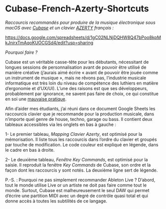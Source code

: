 # Cubase-French-Azerty-Shortcuts
*Raccourcis recommandés pour produire de la musique électronique sous macOS avec <a href="https://fr.wikipedia.org/wiki/Cubase" target="_blank">Cubase</a> et un clavier <a href="https://fr.wikipedia.org/wiki/AZERTY" target="_blank">AZERTY</a> français :*

<a href="https://docs.google.com/spreadsheets/d/1gC02NLNjDQHW8Q47bPoo8kpMkJnirxTmAqoKUOCGSd4/edit?usp=sharing" target="_blank">https://docs.google.com/spreadsheets/d/1gC02NLNjDQHW8Q47bPoo8kpMkJnirxTmAqoKUOCGSd4/edit?usp=sharing</a>

_Pourquoi faire ?_

Cubase est un véritable casse-tête pour les débutants, nécessitant de longues sessions de personnalisation avant de pouvoir être utilisé de manière créative (j’aurais aimé écrire « avant de pouvoir être jouée comme un instrument de musique », mais ne rêvons pas, l’industrie musicale informatique est très loin du niveau de compétence des luthiers en matière d’ergonomie et d’UX/UI). L’une des raisons est que ses développeurs, probablement par ignorance, ne savent pas faire de choix, ce qui constitue en soi une <a href="https://www.joelonsoftware.com/2000/04/12/choices/" target="_blank">mauvaise pratique</a>.

Afin d’aider mes étudiants, j’ai réuni dans ce document Google Sheets les raccourcis clavier que je recommande pour la production musicale, dans n’importe quel genre de house, techno, garage ou bass. Il contient deux tableaux accessibles via les onglets en bas à gauche : 

1- Le premier tableau, _Mapping Clavier Azerty_, est optimisé pour la mémorisation. Il liste tous les raccourcis dans l’ordre du clavier et groupés par touche de modification. Le code couleur est expliqué en légende, dans le cadre en bas à droite.

2- Le deuxième tableau, _Fenêtre Key Commands_, est optimisé pour la saisie. Il reproduit la fenêtre _Key Commands_ de Cubase, son ordre et la façon dont les raccourcis y sont notés. La deuxième ligne sert de légende.

P.-S. : Pourquoi ne pas simplement recommander Ableton Live ? D’abord, tout le monde utilise Live or un artiste ne doit pas faire comme tout le monde. Surtout, Cubase est malheureusement le seul DAW qui permet d’écrire une partition MIDI avec un degré de contrôle quasi total et qui donne accès à toutes les subtilités de ce langage.
